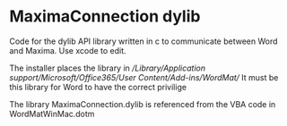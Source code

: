 # MaximaConnection dylib

Code for the dylib API library written in c to communicate between Word and Maxima.
Use xcode to edit.

The installer places the library in
*/Library/Application support/Microsoft/Office365/User Content/Add-ins/WordMat/*
It must be this library for Word to have the correct privilige

The library MaximaConnection.dylib is referenced from the VBA code in WordMatWinMac.dotm

